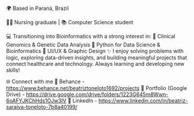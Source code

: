 🌍 Based in Paraná, Brazil

👩‍⚕️ Nursing graduate | 📚 Computer Science student

💻 Transitioning into Bioinformatics with a strong interest in:
🧬 Clinical Genomics & Genetic Data Analysis
🐍 Python for Data Science & Bioinformatics
🎨 UI/UX & Graphic Design
✨ I enjoy solving problems with logic, exploring data-driven insights, and building meaningful projects that connect healthcare and technology. Always learning and developing new skills!

🌐 Connect with me
🎨 Behance - https://www.behance.net/beatriztoneloto1692/projects
📂 Portfolio (Google Drive) - https://drive.google.com/drive/folders/1223G645m8Wwn-6oAFYJKChHds1OJw3IV
💼 LinkedIn - https://www.linkedin.com/in/beatriz-saraiva-toneloto-7b8a40199/
